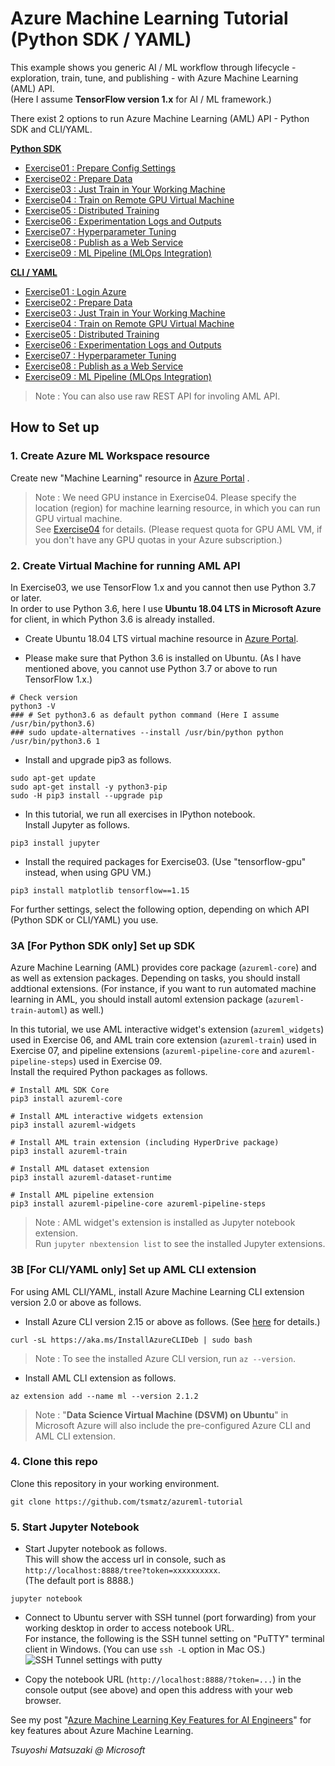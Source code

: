 # Azure Machine Learning Tutorial (Python SDK / YAML)

This example shows you generic AI / ML workflow through lifecycle - exploration, train, tune, and publishing - with Azure Machine Learning (AML) API.<br>
(Here I assume **TensorFlow version 1.x** for AI / ML framework.)

There exist 2 options to run Azure Machine Learning (AML) API - Python SDK and CLI/YAML.

<ins>**Python SDK**</ins>

- [Exercise01 : Prepare Config Settings](./notebooks/exercise01_prepare_config.ipynb)
- [Exercise02 : Prepare Data](./notebooks/exercise02_prepare_data.ipynb)
- [Exercise03 : Just Train in Your Working Machine](./notebooks/exercise03_train_simple.ipynb)
- [Exercise04 : Train on Remote GPU Virtual Machine](./notebooks/exercise04_train_remote.ipynb)
- [Exercise05 : Distributed Training](./notebooks/exercise05_train_distributed.ipynb)
- [Exercise06 : Experimentation Logs and Outputs](./notebooks/exercise06_experimentation.ipynb)
- [Exercise07 : Hyperparameter Tuning](./notebooks/exercise07_tune_hyperparameter.ipynb)
- [Exercise08 : Publish as a Web Service](./notebooks/exercise08_publish_model.ipynb)
- [Exercise09 : ML Pipeline (MLOps Integration)](./notebooks/exercise09_ml_pipeline.ipynb)

<ins>**CLI / YAML**</ins>

- [Exercise01 : Login Azure](./cli_yaml/exercise01_login_azure.ipynb)
- [Exercise02 : Prepare Data](./cli_yaml/exercise02_prepare_data.ipynb)
- [Exercise03 : Just Train in Your Working Machine](./cli_yaml/exercise03_train_simple.ipynb)
- [Exercise04 : Train on Remote GPU Virtual Machine](./cli_yaml/exercise04_train_remote.ipynb)
- [Exercise05 : Distributed Training](./cli_yaml/exercise05_train_distributed.ipynb)
- [Exercise06 : Experimentation Logs and Outputs](./cli_yaml/exercise06_experimentation.ipynb)
- [Exercise07 : Hyperparameter Tuning](./cli_yaml/exercise07_tune_hyperparameter.ipynb)
- [Exercise08 : Publish as a Web Service](./cli_yaml/exercise08_publish_model.ipynb)
- [Exercise09 : ML Pipeline (MLOps Integration)](./cli_yaml/exercise09_ml_pipeline.ipynb)

> Note : You can also use raw REST API for involing AML API.

## How to Set up

### 1. Create Azure ML Workspace resource

Create new "Machine Learning" resource in [Azure Portal](https://portal.azure.com/) .

> Note : We need GPU instance in Exercise04. Please specify the location (region) for machine learning resource, in which you can run GPU virtual machine.<br>
> See [Exercise04](./notebooks/exercise04_train_remote.ipynb) for details. (Please request quota for GPU AML VM, if you don't have any GPU quotas in your Azure subscription.)

### 2. Create Virtual Machine for running AML API

In Exercise03, we use TensorFlow 1.x and you cannot then use Python 3.7 or later.<br>
In order to use Python 3.6, here I use **Ubuntu 18.04 LTS in Microsoft Azure** for client, in which Python 3.6 is already installed.

- Create Ubuntu 18.04 LTS virtual machine resource in [Azure Portal](https://portal.azure.com/).

- Please make sure that Python 3.6 is installed on Ubuntu. (As I have mentioned above, you cannot use Python 3.7 or above to run TensorFlow 1.x.)

```
# Check version
python3 -V
### # Set python3.6 as default python command (Here I assume /usr/bin/python3.6)
### sudo update-alternatives --install /usr/bin/python python /usr/bin/python3.6 1
````

- Install and upgrade pip3 as follows.

```
sudo apt-get update
sudo apt-get install -y python3-pip
sudo -H pip3 install --upgrade pip
```

- In this tutorial, we run all exercises in IPython notebook.<br>
  Install Jupyter as follows.

```
pip3 install jupyter
```

- Install the required packages for Exercise03. (Use "tensorflow-gpu" instead, when using GPU VM.)

```
pip3 install matplotlib tensorflow==1.15
```

For further settings, select the following option, depending on which API (Python SDK or CLI/YAML) you use.

### 3A [For Python SDK only] Set up SDK

Azure Machine Learning (AML) provides core package (```azureml-core```) and as well as extension packages. Depending on tasks, you should install addtional extensions. (For instance, if you want to run automated machine learning in AML, you should install automl extension package (```azureml-train-automl```) as well.)

In this tutorial, we use AML interactive widget's extension (```azureml_widgets```) used in Exercise 06, and AML train core extension (```azureml-train```) used in Exercise 07, and pipeline extensions (```azureml-pipeline-core``` and ```azureml-pipeline-steps```) used in Exercise 09.<br>
Install the required Python packages as follows.

```
# Install AML SDK Core
pip3 install azureml-core

# Install AML interactive widgets extension
pip3 install azureml-widgets

# Install AML train extension (including HyperDrive package)
pip3 install azureml-train

# Install AML dataset extension
pip3 install azureml-dataset-runtime

# Install AML pipeline extension
pip3 install azureml-pipeline-core azureml-pipeline-steps
```

> Note : AML widget's extension is installed as Jupyter notebook extension.<br>
> Run ```jupyter nbextension list``` to see the installed Jupyter extensions.

### 3B [For CLI/YAML only] Set up AML CLI extension

For using AML CLI/YAML, install Azure Machine Learning CLI extension version 2.0 or above as follows.

- Install Azure CLI version 2.15 or above as follows. (See [here](https://docs.microsoft.com/en-us/cli/azure/install-azure-cli-linux) for details.)

```
curl -sL https://aka.ms/InstallAzureCLIDeb | sudo bash
```

> Note : To see the installed Azure CLI version, run ```az --version```.

- Install AML CLI extension as follows.

```
az extension add --name ml --version 2.1.2
```

> Note : "**Data Science Virtual Machine (DSVM) on Ubuntu**" in Microsoft Azure will also include the pre-configured Azure CLI and AML CLI extension.

### 4. Clone this repo

Clone this repository in your working environment.

```
git clone https://github.com/tsmatz/azureml-tutorial
```

### 5. Start Jupyter Notebook

- Start Jupyter notebook as follows.<br>
  This will show the access url in console, such as ```http://localhost:8888/tree?token=xxxxxxxxxx```.<br>
  (The default port is 8888.)

```
jupyter notebook
```

- Connect to Ubuntu server with SSH tunnel (port forwarding) from your working desktop in order to access notebook URL.<br>
  For instance, the following is the SSH tunnel setting on "PuTTY" terminal client in Windows. (You can use ```ssh -L``` option in Mac OS.)<br>
  ![SSH Tunnel settings with putty](https://tsmatz.github.io/images/github/azure-ml-tensorflow-complete-sample/20191225_SSH_Tunnel.jpg)

- Copy the notebook URL (```http://localhost:8888/?token=...```) in the console output (see above) and open this address with your web browser.



See my post "[Azure Machine Learning Key Features for AI Engineers](https://tsmatz.wordpress.com/2018/11/20/azure-machine-learning-services/)" for key features about Azure Machine Learning.

*Tsuyoshi Matsuzaki @ Microsoft*
